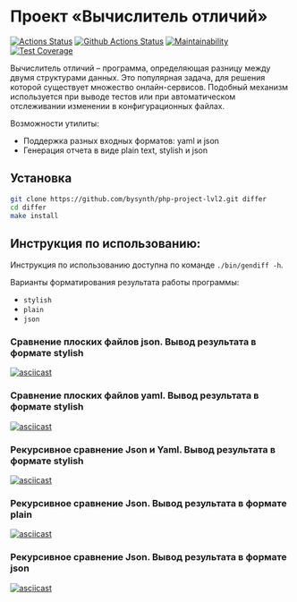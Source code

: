 # Проект «Вычислитель отличий»

[![Actions Status](https://github.com/bysynth/php-project-lvl2/workflows/hexlet-check/badge.svg)](https://github.com/bysynth/php-project-lvl2/actions)
[![Github Actions Status](https://github.com/bysynth/php-project-lvl2/workflows/CI/badge.svg)](https://github.com/bysynth/php-project-lvl2/actions)
[![Maintainability](https://api.codeclimate.com/v1/badges/9f83efce639667fe4221/maintainability)](https://codeclimate.com/github/bysynth/php-project-lvl2/maintainability)
[![Test Coverage](https://api.codeclimate.com/v1/badges/9f83efce639667fe4221/test_coverage)](https://codeclimate.com/github/bysynth/php-project-lvl2/test_coverage)

Вычислитель отличий – программа, определяющая разницу между двумя структурами данных. Это популярная задача, для решения 
которой существует множество онлайн-сервисов. Подобный механизм используется при выводе тестов или при автоматическом 
отслеживании изменении в конфигурационных файлах.

Возможности утилиты:

* Поддержка разных входных форматов: yaml и json
* Генерация отчета в виде plain text, stylish и json

## Установка

```bash
git clone https://github.com/bysynth/php-project-lvl2.git differ
cd differ
make install
```

## Инструкция по использованию:

Инструкция по использованию доступна по команде ```./bin/gendiff -h```.

Варианты форматирования результата работы программы:

- ```stylish```
- ```plain```
- ```json```

### Сравнение плоских файлов json. Вывод результата в формате stylish

[![asciicast](https://asciinema.org/a/CJvOblN803ISLO5dkh8Z4QSXP.svg)](https://asciinema.org/a/CJvOblN803ISLO5dkh8Z4QSXP)

### Сравнение плоских файлов yaml. Вывод результата в формате stylish

[![asciicast](https://asciinema.org/a/mLLIyNtzbRNT15eO9bojV5tng.svg)](https://asciinema.org/a/mLLIyNtzbRNT15eO9bojV5tng)

### Рекурсивное сравнение Json и Yaml. Вывод результата в формате stylish

[![asciicast](https://asciinema.org/a/Qeke1CPw2NpBXYsrFWZcclsZf.svg)](https://asciinema.org/a/Qeke1CPw2NpBXYsrFWZcclsZf)

### Рекурсивное сравнение Json. Вывод результата в формате plain

[![asciicast](https://asciinema.org/a/GD1t8lWV31tJ5A1d9UMrToUul.svg)](https://asciinema.org/a/GD1t8lWV31tJ5A1d9UMrToUul)

### Рекурсивное сравнение Json. Вывод результата в формате json

[![asciicast](https://asciinema.org/a/BZ8d7heHYOKybdWUskQ4ujj1E.svg)](https://asciinema.org/a/BZ8d7heHYOKybdWUskQ4ujj1E)